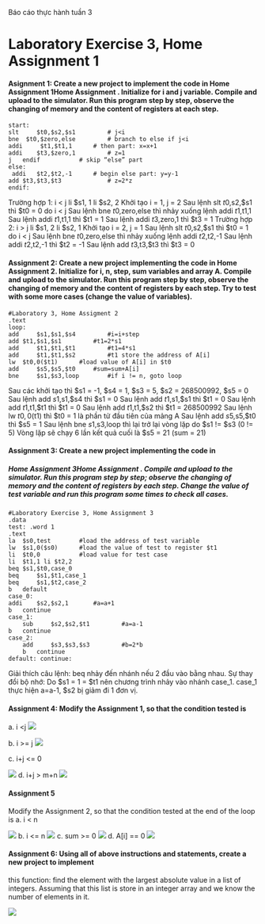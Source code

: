 Báo cáo thực hành tuần 3


# Laboratory Exercise 3, Home Assignment 1
#### Asignment 1: Create a new project to implement the code in Home Assignment 1Home Assignment . Initialize for i and j variable. Compile and upload to the simulator. Run this program step by step, observe the changing of memory and the content of registers at each step. 

```
start:
slt 	$t0,$s2,$s1 		# j<i
bne	 $t0,$zero,else 		# branch to else if j<i
addi	 $t1,$t1,1 		# then part: x=x+1
addi 	$t3,$zero,1 		# z=1 
j 	endif 			# skip “else” part
else:
 addi 	$t2,$t2,-1 		# begin else part: y=y-1
add $t3,$t3,$t3 			# z=2*z 
endif:
```

Trường hợp 1: i < j
	li $s1, 1
	li $s2, 2
Khởi tạo i = 1, j = 2
Sau lệnh slt $t0,$s2,$s1 thì $t0 = 0 do i < j
Sau lệnh bne $t0,$zero,else thì nhảy xuống lệnh addi $t1,$t1,1
Sau lệnh addi $t1,$t1,1 thì $t1 = 1
Sau lệnh addi $t3,$zero,1 thì $t3 = 1
Trường hợp 2: i > j
li $s1, 2
	li $s2, 1
Khởi tạo i = 2, j = 1
Sau lệnh slt $t0,$s2,$s1 thì $t0 = 1 do i < j
Sau lệnh bne $t0,$zero,else thì nhảy xuống lệnh addi $t2,$t2,-1
Sau lệnh addi $t2,$t2,-1 thì $t2 = -1
Sau lệnh add $t3,$t3,$t3 thì $t3 = 0

#### Assignment 2: Create a new project implementing the code in Home Assignment 2. Initialize for i, n, step, sum variables and array A. Compile and upload to the simulator. Run this program step by step, observe the changing of memory and the content of registers by each step. Try to test with some more cases (change the value of variables).
```
#Laboratory 3, Home Assigment 2 
.text 
loop: 
add 	$s1,$s1,$s4 		#i=i+step 
add	$t1,$s1,$s1 		#t1=2*s1 
add 	$t1,$t1,$t1 		#t1=4*s1 
add 	$t1,$t1,$s2 		#t1 store the address of A[i]
lw 	$t0,0($t1) 		#load value of A[i] in $t0 
add 	$s5,$s5,$t0		#sum=sum+A[i] 
bne 	$s1,$s3,loop 		#if i != n, goto loop
```
Sau các khởi tạo thì $s1 = -1, $s4 = 1, $s3 = 5, $s2 = 268500992, $s5 = 0
Sau lệnh add $s1,$s1,$s4 thì $s1 = 0
Sau lệnh add $t1,$s1,$s1 thì $t1 = 0
Sau lệnh add $t1,$t1,$t1 thì $t1 = 0
Sau lệnh add $t1,$t1,$s2 thì $t1 = 268500992
Sau lệnh lw $t0,0($t1) thì $t0 = 1 là phần tử đầu tiên của mảng A
Sau lệnh add $s5,$s5,$t0 thì $s5 = 1
Sau lệnh bne $s1,$s3,loop thì lại trở lại vòng lặp do $s1 != $s3 (0 != 5)
Vòng lặp sẽ chạy 6 lần kết quả cuối là $s5 = 21 (sum = 21)

#### Assignment 3: Create a new project implementing the code in
##### Home Assignment 3Home Assignment . Compile and upload to the simulator. Run this program step by step; observe the changing of memory and the content of registers by each step. Change the value of test variable and run this program some times to check all cases.

```
#Laboratory Exercise 3, Home Assignment 3 
.data 
test: .word 1 
.text 
la 	$s0,test 		#load the address of test variable 
lw 	$s1,0($s0) 		#load the value of test to register $t1 
li 	$t0,0 			#load value for test case 
li 	$t1,1 li $t2,2 
beq	$s1,$t0,case_0 
beq 	$s1,$t1,case_1 
beq 	$s1,$t2,case_2 
b 	default 
case_0: 
addi 	$s2,$s2,1 		#a=a+1 
b 	continue 
case_1:
 	sub 	$s2,$s2,$t1 		#a=a-1 
b 	continue 
case_2: 
	add 	$s3,$s3,$s3 		#b=2*b 
	b 	continue 
default: continue:
```
Giải thích câu lệnh:
beq nhảy đến nhánh nếu 2 đầu vào bằng nhau.
Sự thay đổi bộ nhớ:
Do $s1 = 1 = $t1 nên chương trình nhảy vào nhánh case_1.
case_1 thực hiện a=a-1, $s2 bị giảm đi 1 đơn vị.


#### Assignment 4: Modify the Assignment 1, so that the condition tested is
a. i <j
![](/assign-image/1.png)

b. i >= j
![](/assign-image/2.png)

c. i+j <= 0

![](/assign-image/3.png)
d. i+j > m+n
![](/assign-image/4.png)

#### Assignment 5

Modify the Assignment 2, so that the condition tested at the end of the loop is
a. i < n

![](/assign-image/5.png)
b. i <= n
![](/assign-image/6.png)
c. sum >= 0
![](/assign-image/7.png)
d. A[i] == 0
![](/assign-image/8.png)

#### Assignment 6: Using all of above instructions and statements, create a new project to implement
this function: find the element with the largest absolute value in a list of integers.
Assuming that this list is store in an integer array and we know the number of elements in it.

![](/assign-image/9.png)
